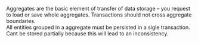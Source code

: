Aggregates are the basic element of transfer of data storage – you request to load or save whole aggregates. Transactions should not cross aggregate boundaries.  
All entities grouped in a aggregate must be persisted in a sigle transaction. Cant be stored partially because this will lead to an inconsistency.
